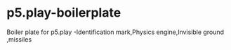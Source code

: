# p5.play-boilerplate
Boiler plate for p5.play
-Identification mark,Physics engine,Invisible ground ,missiles